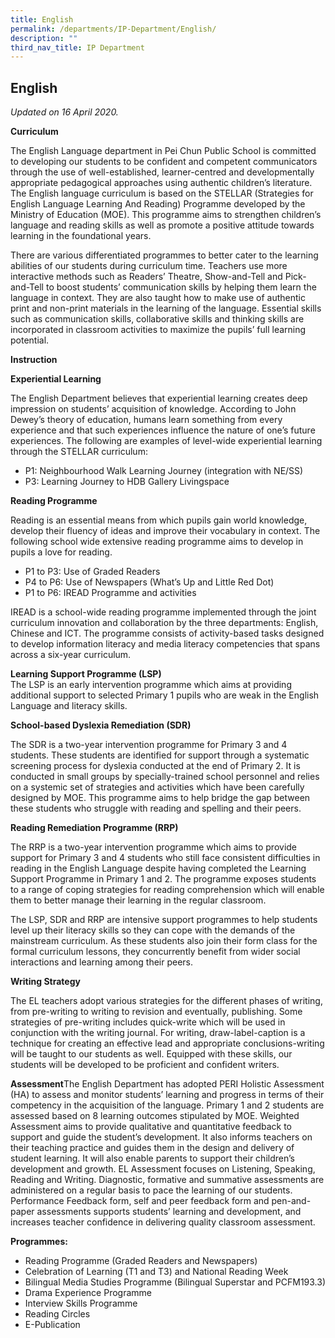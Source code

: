```yaml
---
title: English
permalink: /departments/IP-Department/English/
description: ""
third_nav_title: IP Department
---
```

English
-------

_Updated on 16 April 2020._ 

**Curriculum**

The English Language department in Pei Chun Public School is committed to developing our students to be confident and competent communicators through the use of well-established, learner-centred and developmentally appropriate pedagogical approaches using authentic children’s literature. The English language curriculum is based on the STELLAR (Strategies for English Language Learning And Reading) Programme developed by the Ministry of Education (MOE). This programme aims to strengthen children’s language and reading skills as well as promote a positive attitude towards learning in the foundational years.

There are various differentiated programmes to better cater to the learning abilities of our students during curriculum time. Teachers use more interactive methods such as Readers’ Theatre, Show-and-Tell and Pick-and-Tell to boost students’ communication skills by helping them learn the language in context. They are also taught how to make use of authentic print and non-print materials in the learning of the language. Essential skills such as communication skills, collaborative skills and thinking skills are incorporated in classroom activities to maximize the pupils’ full learning potential.

**Instruction**

**Experiential Learning**

The English Department believes that experiential learning creates deep impression on students’ acquisition of knowledge. According to John Dewey’s theory of education, humans learn something from every experience and that such experiences influence the nature of one’s future experiences. The following are examples of level-wide experiential learning through the STELLAR curriculum:

*   P1: Neighbourhood Walk Learning Journey (integration with NE/SS)
*   P3: Learning Journey to HDB Gallery Livingspace

**Reading Programme**

Reading is an essential means from which pupils gain world knowledge, develop their fluency of ideas and improve their vocabulary in context. The following school wide extensive reading programme aims to develop in pupils a love for reading.

*   P1 to P3: Use of Graded Readers
*   P4 to P6: Use of Newspapers (What’s Up and Little Red Dot)
*   P1 to P6: IREAD Programme and activities

IREAD is a school-wide reading programme implemented through the joint curriculum innovation and collaboration by the three departments: English, Chinese and ICT. The programme consists of activity-based tasks designed to develop information literacy and media literacy competencies that spans across a six-year curriculum.

**Learning Support Programme (LSP)**  
The LSP is an early intervention programme which aims at providing additional support to selected Primary 1 pupils who are weak in the English Language and literacy skills.

**School-based Dyslexia Remediation (SDR)**

The SDR is a two-year intervention programme for Primary 3 and 4 students. These students are identified for support through a systematic screening process for dyslexia conducted at the end of Primary 2. It is conducted in small groups by specially-trained school personnel and relies on a systemic set of strategies and activities which have been carefully designed by MOE. This programme aims to help bridge the gap between these students who struggle with reading and spelling and their peers.

**Reading Remediation Programme (RRP)**

The RRP is a two-year intervention programme which aims to provide support for Primary 3 and 4 students who still face consistent difficulties in reading in the English Language despite having completed the Learning Support Programme in Primary 1 and 2. The programme exposes students to a range of coping strategies for reading comprehension which will enable them to better manage their learning in the regular classroom.

The LSP, SDR and RRP are intensive support programmes to help students level up their literacy skills so they can cope with the demands of the mainstream curriculum. As these students also join their form class for the formal curriculum lessons, they concurrently benefit from wider social interactions and learning among their peers.

**Writing Strategy**

The EL teachers adopt various strategies for the different phases of writing, from pre-writing to writing to revision and eventually, publishing. Some strategies of pre-writing includes quick-write which will be used in conjunction with the writing journal. For writing, draw-label-caption is a technique for creating an effective lead and appropriate conclusions-writing will be taught to our students as well. Equipped with these skills, our students will be developed to be proficient and confident writers.

**Assessment**The English Department has adopted PERI Holistic Assessment (HA) to assess and monitor students’ learning and progress in terms of their competency in the acquisition of the language. Primary 1 and 2 students are assessed based on 8 learning outcomes stipulated by MOE. Weighted Assessment aims to provide qualitative and quantitative feedback to support and guide the student’s development. It also informs teachers on their teaching practice and guides them in the design and delivery of student learning. It will also enable parents to support their children’s development and growth. EL Assessment focuses on Listening, Speaking, Reading and Writing. Diagnostic, formative and summative assessments are administered on a regular basis to pace the learning of our students. Performance Feedback form, self and peer feedback form and pen-and-paper assessments supports students’ learning and development, and increases teacher confidence in delivering quality classroom assessment.

**Programmes:**

*   Reading Programme (Graded Readers and Newspapers)
*   Celebration of Learning (T1 and T3) and National Reading Week
*   Bilingual Media Studies Programme (Bilingual Superstar and PCFM193.3)
*   Drama Experience Programme
*   Interview Skills Programme
*   Reading Circles
*   E-Publication